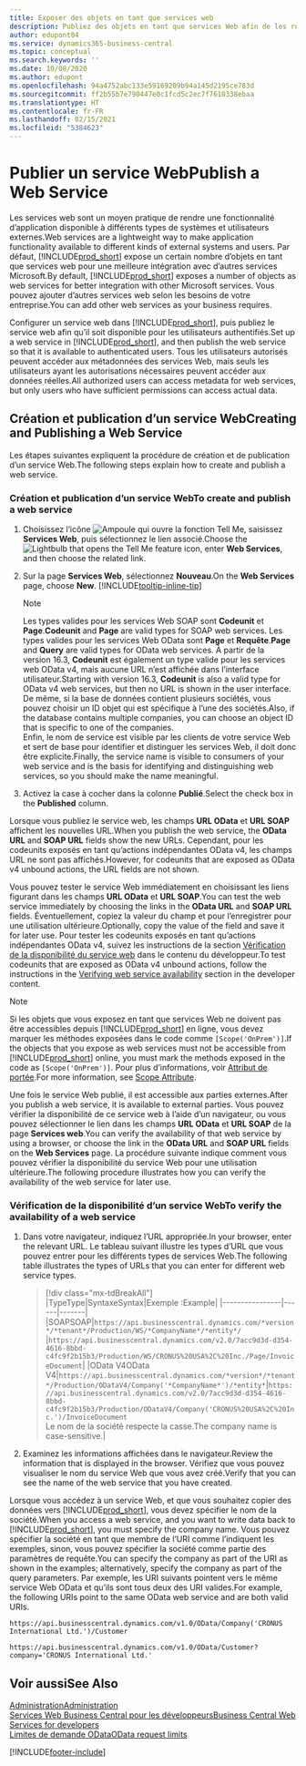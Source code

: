 ```yaml
---
title: Exposer des objets en tant que services web
description: Publiez des objets en tant que services Web afin de les rendre immédiatement disponibles pour votre solution Business Central.
author: edupont04
ms.service: dynamics365-business-central
ms.topic: conceptual
ms.search.keywords: ''
ms.date: 10/08/2020
ms.author: edupont
ms.openlocfilehash: 94a4752abc133e59169209b94a145d2195ce783d
ms.sourcegitcommit: ff2b55b7e790447e0c1fcd5c2ec7f7610338ebaa
ms.translationtype: HT
ms.contentlocale: fr-FR
ms.lasthandoff: 02/15/2021
ms.locfileid: "5384623"
---
```

# <a name="publish-a-web-service"></a><span data-ttu-id="afe95-103">Publier un service Web</span><span class="sxs-lookup"><span data-stu-id="afe95-103">Publish a Web Service</span></span>

<span data-ttu-id="afe95-104">Les services web sont un moyen pratique de rendre une fonctionnalité d’application disponible à différents types de systèmes et utilisateurs externes.</span><span class="sxs-lookup"><span data-stu-id="afe95-104">Web services are a lightweight way to make application functionality available to different kinds of external systems and users.</span></span> <span data-ttu-id="afe95-105">Par défaut, [!INCLUDE[prod_short](includes/prod_short.md)] expose un certain nombre d’objets en tant que services web pour une meilleure intégration avec d’autres services Microsoft.</span><span class="sxs-lookup"><span data-stu-id="afe95-105">By default, [!INCLUDE[prod_short](includes/prod_short.md)] exposes a number of objects as web services for better integration with other Microsoft services.</span></span> <span data-ttu-id="afe95-106">Vous pouvez ajouter d’autres services web selon les besoins de votre entreprise.</span><span class="sxs-lookup"><span data-stu-id="afe95-106">You can add other web services as your business requires.</span></span>  

<span data-ttu-id="afe95-107">Configurer un service web dans [!INCLUDE[prod_short](includes/prod_short.md)], puis publiez le service web afin qu’il soit disponible pour les utilisateurs authentifiés.</span><span class="sxs-lookup"><span data-stu-id="afe95-107">Set up a web service in [!INCLUDE[prod_short](includes/prod_short.md)], and then publish the web service so that it is available to authenticated users.</span></span> <span data-ttu-id="afe95-108">Tous les utilisateurs autorisés peuvent accéder aux métadonnées des services Web, mais seuls les utilisateurs ayant les autorisations nécessaires peuvent accéder aux données réelles.</span><span class="sxs-lookup"><span data-stu-id="afe95-108">All authorized users can access metadata for web services, but only users who have sufficient permissions can access actual data.</span></span>  

## <a name="creating-and-publishing-a-web-service"></a><span data-ttu-id="afe95-109">Création et publication d’un service Web</span><span class="sxs-lookup"><span data-stu-id="afe95-109">Creating and Publishing a Web Service</span></span>

<span data-ttu-id="afe95-110">Les étapes suivantes expliquent la procédure de création et de publication d’un service Web.</span><span class="sxs-lookup"><span data-stu-id="afe95-110">The following steps explain how to create and publish a web service.</span></span>  

### <a name="to-create-and-publish-a-web-service"></a><span data-ttu-id="afe95-111">Création et publication d’un service Web</span><span class="sxs-lookup"><span data-stu-id="afe95-111">To create and publish a web service</span></span>  

1. <span data-ttu-id="afe95-112">Choisissez l’icône ![Ampoule qui ouvre la fonction Tell Me](media/ui-search/search_small.png "Dites-moi ce que vous voulez faire"), saisissez **Services Web**, puis sélectionnez le lien associé.</span><span class="sxs-lookup"><span data-stu-id="afe95-112">Choose the ![Lightbulb that opens the Tell Me feature](media/ui-search/search_small.png "Tell me what you want to do") icon, enter **Web Services**, and then choose the related link.</span></span>  
2. <span data-ttu-id="afe95-113">Sur la page **Services Web**, sélectionnez **Nouveau**.</span><span class="sxs-lookup"><span data-stu-id="afe95-113">On the **Web Services** page, choose **New**.</span></span> [!INCLUDE[tooltip-inline-tip](includes/tooltip-inline-tip_md.md)]  

    > [!NOTE]  
    > <span data-ttu-id="afe95-114">Les types valides pour les services Web SOAP sont **Codeunit** et **Page**.</span><span class="sxs-lookup"><span data-stu-id="afe95-114">**Codeunit** and **Page** are valid types for SOAP web services.</span></span> <span data-ttu-id="afe95-115">Les types valides pour les services Web OData sont **Page** et **Requête**.</span><span class="sxs-lookup"><span data-stu-id="afe95-115">**Page** and **Query** are valid types for OData web services.</span></span> <span data-ttu-id="afe95-116">À partir de la version 16.3, **Codeunit** est également un type valide pour les services web OData v4, mais aucune URL n’est affichée dans l’interface utilisateur.</span><span class="sxs-lookup"><span data-stu-id="afe95-116">Starting with version 16.3, **Codeunit** is also a valid type for OData v4 web services, but then no URL is shown in the user interface.</span></span> <span data-ttu-id="afe95-117">De même, si la base de données contient plusieurs sociétés, vous pouvez choisir un ID objet qui est spécifique à l’une des sociétés.</span><span class="sxs-lookup"><span data-stu-id="afe95-117">Also, if the database contains multiple companies, you can choose an object ID that is specific to one of the companies.</span></span>  
    > <span data-ttu-id="afe95-118">Enfin, le nom de service est visible par les clients de votre service Web et sert de base pour identifier et distinguer les services Web, il doit donc être explicite.</span><span class="sxs-lookup"><span data-stu-id="afe95-118">Finally, the service name is visible to consumers of your web service and is the basis for identifying and distinguishing web services, so you should make the name meaningful.</span></span>

3. <span data-ttu-id="afe95-119">Activez la case à cocher dans la colonne **Publié**.</span><span class="sxs-lookup"><span data-stu-id="afe95-119">Select the check box in the **Published** column.</span></span>  

<span data-ttu-id="afe95-120">Lorsque vous publiez le service web, les champs **URL OData** et **URL SOAP** affichent les nouvelles URL.</span><span class="sxs-lookup"><span data-stu-id="afe95-120">When you publish the web service, the **OData URL** and **SOAP URL** fields show the new URLs.</span></span> <span data-ttu-id="afe95-121">Cependant, pour les codeunits exposés en tant qu’actions indépendantes OData v4, les champs URL ne sont pas affichés.</span><span class="sxs-lookup"><span data-stu-id="afe95-121">However, for codeunits that are exposed as OData v4 unbound actions, the URL fields are not shown.</span></span>  

<span data-ttu-id="afe95-122">Vous pouvez tester le service Web immédiatement en choisissant les liens figurant dans les champs **URL OData** et **URL SOAP**.</span><span class="sxs-lookup"><span data-stu-id="afe95-122">You can test the web service immediately by choosing the links in the **OData URL** and **SOAP URL** fields.</span></span> <span data-ttu-id="afe95-123">Éventuellement, copiez la valeur du champ et pour l’enregistrer pour une utilisation ultérieure.</span><span class="sxs-lookup"><span data-stu-id="afe95-123">Optionally, copy the value of the field and save it for later use.</span></span> <span data-ttu-id="afe95-124">Pour tester les codeunits exposés en tant qu’actions indépendantes OData v4, suivez les instructions de la section [Vérification de la disponibilité du service web](/dynamics365/business-central/dev-itpro/developer/devenv-creating-and-interacting-with-odatav4-unbound-action#verifying-web-service-availability) dans le contenu du développeur.</span><span class="sxs-lookup"><span data-stu-id="afe95-124">To test codeunits that are exposed as OData v4 unbound actions, follow the instructions in the [Verifying web service availability](/dynamics365/business-central/dev-itpro/developer/devenv-creating-and-interacting-with-odatav4-unbound-action#verifying-web-service-availability) section in the developer content.</span></span>

> [!NOTE]
> <span data-ttu-id="afe95-125">Si les objets que vous exposez en tant que services Web ne doivent pas être accessibles depuis [!INCLUDE[prod_short](includes/prod_short.md)] en ligne, vous devez marquer les méthodes exposées dans le code comme `[Scope('OnPrem')]`.</span><span class="sxs-lookup"><span data-stu-id="afe95-125">If the objects that you expose as web services must not be accessible from [!INCLUDE[prod_short](includes/prod_short.md)] online, you must mark the methods exposed in the code as `[Scope('OnPrem')]`.</span></span> <span data-ttu-id="afe95-126">Pour plus d’informations, voir [Attribut de portée](/dynamics365/business-central/dev-itpro/developer/methods/devenv-scope-attribute).</span><span class="sxs-lookup"><span data-stu-id="afe95-126">For more information, see [Scope Attribute](/dynamics365/business-central/dev-itpro/developer/methods/devenv-scope-attribute).</span></span>

<span data-ttu-id="afe95-127">Une fois le service Web publié, il est accessible aux parties externes.</span><span class="sxs-lookup"><span data-stu-id="afe95-127">After you publish a web service, it is available to external parties.</span></span> <span data-ttu-id="afe95-128">Vous pouvez vérifier la disponibilité de ce service web à l’aide d’un navigateur, ou vous pouvez sélectionner le lien dans les champs **URL OData** et **URL SOAP** de la page **Services web**.</span><span class="sxs-lookup"><span data-stu-id="afe95-128">You can verify the availability of that web service by using a browser, or choose the link in the **OData URL** and **SOAP URL** fields on the **Web Services** page.</span></span> <span data-ttu-id="afe95-129">La procédure suivante indique comment vous pouvez vérifier la disponibilité du service Web pour une utilisation ultérieure.</span><span class="sxs-lookup"><span data-stu-id="afe95-129">The following procedure illustrates how you can verify the availability of the web service for later use.</span></span>  

### <a name="to-verify-the-availability-of-a-web-service"></a><span data-ttu-id="afe95-130">Vérification de la disponibilité d’un service Web</span><span class="sxs-lookup"><span data-stu-id="afe95-130">To verify the availability of a web service</span></span>  

1. <span data-ttu-id="afe95-131">Dans votre navigateur, indiquez l’URL appropriée.</span><span class="sxs-lookup"><span data-stu-id="afe95-131">In your browser, enter the relevant URL.</span></span> <span data-ttu-id="afe95-132">Le tableau suivant illustre les types d’URL que vous pouvez entrer pour les différents types de services Web.</span><span class="sxs-lookup"><span data-stu-id="afe95-132">The following table illustrates the types of URLs that you can enter for different web service types.</span></span>  

    > [!div class="mx-tdBreakAll"]
    > |<span data-ttu-id="afe95-133">Type</span><span class="sxs-lookup"><span data-stu-id="afe95-133">Type</span></span>|<span data-ttu-id="afe95-134">Syntaxe</span><span class="sxs-lookup"><span data-stu-id="afe95-134">Syntax</span></span>|<span data-ttu-id="afe95-135">Exemple :</span><span class="sxs-lookup"><span data-stu-id="afe95-135">Example</span></span>|
    > |----------------|------|-------|
    > |<span data-ttu-id="afe95-136">SOAP</span><span class="sxs-lookup"><span data-stu-id="afe95-136">SOAP</span></span>|`https://api.businesscentral.dynamics.com/*version*/*tenant*/Production/WS/*CompanyName*/*entity*/` |`https://api.businesscentral.dynamics.com/v2.0/7acc9d3d-d354-4616-8bbd-c4fc9f2b15b3/Production/WS/CRONUS%20USA%2C%20Inc./Page/InvoiceDocument`|
    > |<span data-ttu-id="afe95-137">OData V4</span><span class="sxs-lookup"><span data-stu-id="afe95-137">OData V4</span></span>|`https://api.businesscentral.dynamics.com/*version*/*tenant*/Production/ODataV4/Company('*CompanyName*')/*entity*`|`https://api.businesscentral.dynamics.com/v2.0/7acc9d3d-d354-4616-8bbd-c4fc9f2b15b3/Production/ODataV4/Company('CRONUS%20USA%2C%20Inc.')/InvoiceDocument`<br/>    <span data-ttu-id="afe95-138">Le nom de la société respecte la casse.</span><span class="sxs-lookup"><span data-stu-id="afe95-138">The company name is case-sensitive.</span></span>|

2. <span data-ttu-id="afe95-139">Examinez les informations affichées dans le navigateur.</span><span class="sxs-lookup"><span data-stu-id="afe95-139">Review the information that is displayed in the browser.</span></span> <span data-ttu-id="afe95-140">Vérifiez que vous pouvez visualiser le nom du service Web que vous avez créé.</span><span class="sxs-lookup"><span data-stu-id="afe95-140">Verify that you can see the name of the web service that you have created.</span></span>  

<span data-ttu-id="afe95-141">Lorsque vous accédez à un service Web, et que vous souhaitez copier des données vers [!INCLUDE[prod_short](includes/prod_short.md)], vous devez spécifier le nom de la société.</span><span class="sxs-lookup"><span data-stu-id="afe95-141">When you access a web service, and you want to write data back to [!INCLUDE[prod_short](includes/prod_short.md)], you must specify the company name.</span></span> <span data-ttu-id="afe95-142">Vous pouvez spécifier la société en tant que membre de l’URI comme l’indiquent les exemples, sinon, vous pouvez spécifier la société comme partie des paramètres de requête.</span><span class="sxs-lookup"><span data-stu-id="afe95-142">You can specify the company as part of the URI as shown in the examples; alternatively, specify the company as part of the query parameters.</span></span> <span data-ttu-id="afe95-143">Par exemple, les URI suivants pointent vers le même service Web OData et qu’ils sont tous deux des URI valides.</span><span class="sxs-lookup"><span data-stu-id="afe95-143">For example, the following URIs point to the same OData web service and are both valid URIs.</span></span>  

```
https://api.businesscentral.dynamics.com/v1.0/OData/Company('CRONUS International Ltd.')/Customer  
```

```
https://api.businesscentral.dynamics.com/v1.0/OData/Customer?company='CRONUS International Ltd.'  
```

## <a name="see-also"></a><span data-ttu-id="afe95-144">Voir aussi</span><span class="sxs-lookup"><span data-stu-id="afe95-144">See Also</span></span>

[<span data-ttu-id="afe95-145">Administration</span><span class="sxs-lookup"><span data-stu-id="afe95-145">Administration</span></span>](admin-setup-and-administration.md)  
[<span data-ttu-id="afe95-146">Services Web Business Central pour les développeurs</span><span class="sxs-lookup"><span data-stu-id="afe95-146">Business Central Web Services for developers</span></span>](/dynamics365/business-central/dev-itpro/webservices/web-services)  
[<span data-ttu-id="afe95-147">Limites de demande OData</span><span class="sxs-lookup"><span data-stu-id="afe95-147">OData request limits</span></span>](/dynamics365/business-central/dev-itpro/administration/operational-limits-online#ODataServices)  


[!INCLUDE[footer-include](includes/footer-banner.md)]